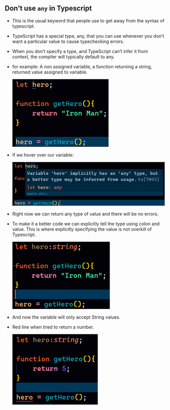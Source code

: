  ## Don't use `any` in Typescript
 - This is the usual keyword that people use to get away from the syntax of typescript.
 - TypeScript has a special type, any, that you can use whenever you don’t want a particular value to cause typechecking errors.
 - When you don’t specify a type, and TypeScript can’t infer it from context, the compiler will typically default to any.
 - for example: A non assigned variable, a function returning a string, returned value assigned to variable.

    ![alt text](images/image-17.png)
- If we hover over our variable:
  
  ![alt text](images/image-18.png)

- Right now we can return any type of value and there will  be no errors.
- To make it a better code we can explicitly tell the type using colon and value. This is where explicitly specifying the value is not overkill of Typescript.
  
  ![alt text](images/image-19.png)

- And now the variable will only accept String values.
- Red line when tried to return a number.

  ![alt text](images/image-20.png)